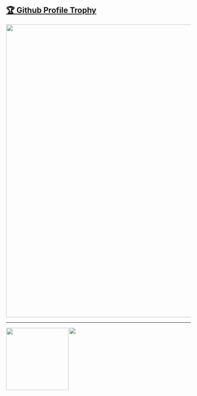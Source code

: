 <a href="https://github.com/ryo-ma/github-profile-trophy"><h2>🏆 Github Profile Trophy</h2></a>
<a href="https://github.com/ryo-ma/github-profile-trophy">
  <img width=800 src="https://github-profile-trophy.vercel.app/?username=kaihei777&column=8&theme=gruvbox&no-frame=true"/>
</a>


---

<div>
  <img height="170" align="left" src="https://github-readme-stats.vercel.app/api?username=kaihei777&count_private=true&include_all_commits=true" />
  <img src="https://github-readme-stats.vercel.app/api/top-langs/?username=kaihei777&layout=compact" />
</div>